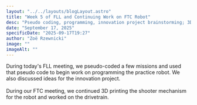 ```yaml
---
layout: "../../layouts/blogLayout.astro"
title: "Week 5 of FLL and Continuing Work on FTC Robot"
desc: "Pseudo coding, programming, innovation project brainstorming; 3D printing and troubleshooting"
date: "September 17, 2025"
specificDate: "2025-09-17T19:27"
author: "Zoë Rzewnicki"
image: ""
imageAlt: ""
---
```

During today's FLL meeting, we pseudo-coded a few missions and used that pseudo code to begin work on programming the practice robot. We also discussed ideas for the innovation project.
<br><br>
During our FTC meeting, we continued 3D printing the shooter mechanism for the robot and worked on the drivetrain. 